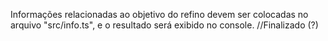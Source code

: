 Informações relacionadas ao objetivo do refino devem ser colocadas no arquivo "src/info.ts", e o resultado será exibido no console. //Finalizado (?)
